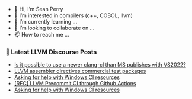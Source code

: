 - 👋 Hi, I’m Sean Perry
- 👀 I’m interested in compilers (c++, COBOL, llvm)
- 🌱 I’m currently learning ...
- 💞️ I’m looking to collaborate on ...
- 📫 How to reach me ...

<!---
s66perry/s66perry is a ✨ special ✨ repository because its `README.md` (this file) appears on your GitHub profile.
You can click the Preview link to take a look at your changes.
--->
### 📕 Latest LLVM Discourse Posts

<!-- DISCOURSE-LLVM:START -->
- [Is it possible to use a newer clang-cl than MS publishes with VS2022?](https://discourse.llvm.org/t/is-it-possible-to-use-a-newer-clang-cl-than-ms-publishes-with-vs2022/76481#post_4)
- [LLVM assembler directives commercial test packages](https://discourse.llvm.org/t/llvm-assembler-directives-commercial-test-packages/76484#post_1)
- [Asking for help with Windows CI resources](https://discourse.llvm.org/t/asking-for-help-with-windows-ci-resources/76375#post_13)
- [[RFC] LLVM Precommit CI through Github Actions](https://discourse.llvm.org/t/rfc-llvm-precommit-ci-through-github-actions/76456#post_18)
- [Asking for help with Windows CI resources](https://discourse.llvm.org/t/asking-for-help-with-windows-ci-resources/76375#post_12)
<!-- DISCOURSE-LLVM:END -->
